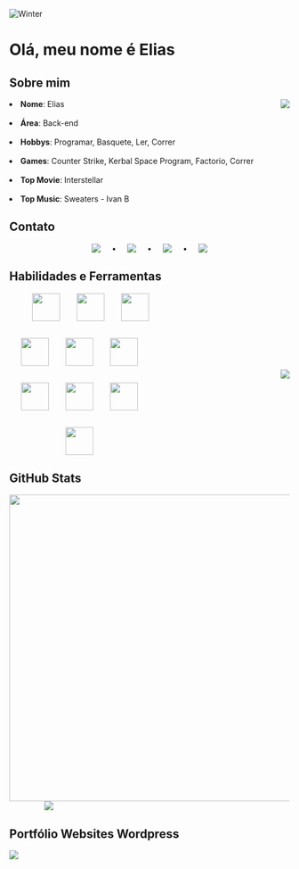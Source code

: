 ![Winter](https://i.redd.it/4vfjr9e1wuey.gif)

<h1> Olá, meu nome é Elias </h1>

<h2> Sobre mim </h2>

<div style="display: flex; flex-direction: row; justify-content: space-between;">
 <div>
  <li><b>Nome</b>: Elias<br></li>
  <br>
  <li><b>Área</b>: Back-end</li>
  <br>
  <li><b>Hobbys</b>: Programar, Basquete, Ler, Correr</li>
  <br>
  <li><b>Games</b>: Counter Strike, Kerbal Space Program, Factorio, Correr</li>
  <br>
  <li><b>Top Movie</b>: Interstellar</li>
  <br>
  <li><b>Top Music</b>: Sweaters - Ivan B</li>
 </div>
 <div>
  <img src="https://i.pinimg.com/originals/0e/bb/9c/0ebb9c2d1a9af047ef120ff8bb606cc9.gif">
 </div>
</div>


<h2> Contato </h2>

<div style="display: flex; justify-content: center; gap: 20px;">
 <a href="https://www.linkedin.com/in/elias-mathias-sand-243398234/"><img src="https://img.shields.io/badge/Linkedin-000?style=for-the-badge&logo=linkedin&logoColor=blue"></a>
 •
 <a href="mailto:elias.coder1@gmail.com"><img src="https://img.shields.io/badge/Gmail-000?style=for-the-badge&logo=gmail"></a>
 •
 <a href="https://www.instagram.com/estodante/"><img src="https://img.shields.io/badge/Instagram-000?style=for-the-badge&logo=instagram"></a>
 •
 <a href="https://twitter.com/note_coder_"><img src="https://img.shields.io/badge/Twitter-000?style=for-the-badge&logo=twitter"></a>
</div>


<h2> Habilidades e Ferramentas</h2>

<div style="display: flex; flex-direction: row; gap:20px; justify-content: space-between; align-items: center;">
 <div style="display: flex; gap: 30px; flex-wrap: wrap; width: 50%; justify-content: center;">
  <img src ="https://cdn.jsdelivr.net/gh/devicons/devicon/icons/java/java-original.svg" width=50px; style="margin-left: 40px;">
  <img src ="https://cdn.jsdelivr.net/gh/devicons/devicon/icons/html5/html5-original.svg" width=50px;>
  <img src ="https://cdn.jsdelivr.net/gh/devicons/devicon/icons/css3/css3-original.svg" width=50px;>
  <img src ="https://cdn.jsdelivr.net/gh/devicons/devicon/icons/javascript/javascript-original.svg" width=50px;>
  <img src ="https://cdn.jsdelivr.net/gh/devicons/devicon/icons/python/python-original.svg" width=50px;>
  <img src ="https://cdn.jsdelivr.net/gh/devicons/devicon/icons/c/c-original.svg" width=50px;>
  <img src ="https://cdn.jsdelivr.net/gh/devicons/devicon/icons/git/git-original.svg" width=50px;>
  <img src ="https://user-images.githubusercontent.com/3369400/139447912-e0f43f33-6d9f-45f8-be46-2df5bbc91289.png" width=50px;>
  <img src ="https://cdn.jsdelivr.net/gh/devicons/devicon/icons/vscode/vscode-original.svg" width=50px;>
  <img src ="https://cdn.jsdelivr.net/gh/devicons/devicon/icons/intellij/intellij-original.svg" width=50px;>
 </div>
 <div>
  <img src="https://i.pinimg.com/originals/39/3d/c6/393dc67bfedcfad62a1ae4c2dd83cbbd.gif">
 </div>
</div>


<h2> GitHub Stats </h2>

<img src="https://github-readme-stats.vercel.app/api?username=EliasNote&theme=transparent&bg_color=000&border_color=ffffff&show_icons=true&icon_color=1246AB&title_color=1246AB&text_color=FFF" width=550px;>
<img src="https://media.tenor.com/c6YiNkNxifgAAAAj/ghost.gif.gif" style="margin-left: 12.5%;">


<h2> Portfólio Websites Wordpress </h2>

<a href="https://eliassudan.com.br"><img src="https://img.shields.io/badge/Portfólio-100000?style=for-the-badge&logoColor=white"></a>
